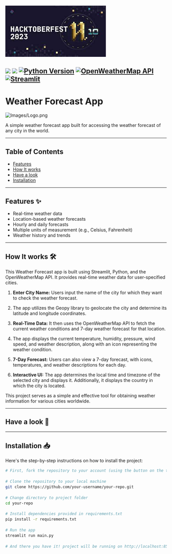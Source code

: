 ![img.png](img.png)

![](https://img.shields.io/badge/Open_Source-Project-orange)
![](https://img.shields.io/badge/Hacktoberfest_Contribution-2023-yellow)
[![Python Version](https://img.shields.io/badge/Python-3.7%2B-blue)](https://www.python.org/downloads/)
[![OpenWeatherMap API](https://img.shields.io/badge/OpenWeatherMap-API-brightgreen)](https://openweathermap.org/)
[![Streamlit](https://img.shields.io/badge/Streamlit-0.90.1-red)](https://www.streamlit.io/)
---

# Weather Forecast App
![Images/Logo.png](Images/Logo.png)

A simple weather forecast app built for accessing the weather forecast of any city in the world.

---

## Table of Contents

- [Features](#features)
- [How It works](#how-it-works)
- [Have a look](#have-a-look)
- [Installation](#installation)


---

## Features :sparkles: 

- Real-time weather data
- Location-based weather forecasts
- Hourly and daily forecasts
- Multiple units of measurement (e.g., Celsius, Fahrenheit)
- Weather history and trends

---

## How It works 🛠️

This Weather Forecast app is built using Streamlit, Python, and the OpenWeatherMap API. It provides real-time weather data for user-specified cities.

1. **Enter City Name:** Users input the name of the city for which they want to check the weather forecast.

2. The app utilizes the Geopy library to geolocate the city and determine its latitude and longitude coordinates.

3. **Real-Time Data:** It then uses the OpenWeatherMap API to fetch the current weather conditions and 7-day weather forecast for that location.

4. The app displays the current temperature, humidity, pressure, wind speed, and weather description, along with an icon representing the weather condition.

5. **7-Day Forecast:** Users can also view a 7-day forecast, with icons, temperatures, and weather descriptions for each day.

6. **Interactive UI:** The app determines the local time and timezone of the selected city and displays it. Additionally, it displays the country in which the city is located.

This project serves as a simple and effective tool for obtaining weather information for various cities worldwide.


---
## Have a look 👀

---
## Installation :inbox_tray:

Here's the step-by-step instructions on how to install the project:

```bash
# First, fork the repository to your account (using the button on the top-right corner)

# Clone the repository to your local machine
git clone https://github.com/your-username/your-repo.git

# Change directory to project folder
cd your-repo

# Install dependencies provided in requirements.txt
pip install -r requirements.txt

# Run the app
streamlit run main.py

# And there you have it! project will be running on http://localhost:8501 by default
```



